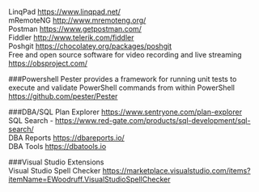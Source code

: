 
LinqPad https://www.linqpad.net/   
mRemoteNG http://www.mremoteng.org/   
Postman https://www.getpostman.com/    
Fiddler http://www.telerik.com/fiddler    
Poshgit https://chocolatey.org/packages/poshgit   
Free and open source software for video recording and live streaming https://obsproject.com/     

###Powershell
Pester provides a framework for running unit tests to execute and validate PowerShell commands from within PowerShell https://github.com/pester/Pester    



###DBA/SQL 
Plan Explorer https://www.sentryone.com/plan-explorer    
SQL Search - https://www.red-gate.com/products/sql-development/sql-search/   
DBA Reports https://dbareports.io/    
DBA Tools https://dbatools.io    



###Visual Studio Extensions    
Visual Studio Spell Checker https://marketplace.visualstudio.com/items?itemName=EWoodruff.VisualStudioSpellChecker

